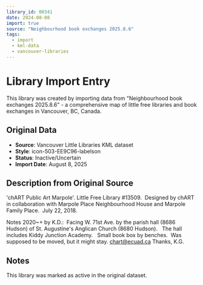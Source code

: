 ```yaml
---
library_id: 00341
date: 2024-08-08
import: true
source: "Neighbourhood book exchanges 2025.8.6"
tags:
  - import
  - kml-data
  - vancouver-libraries
---
```


# Library Import Entry

This library was created by importing data from "Neighbourhood book exchanges 2025.8.6" - a comprehensive map of little free libraries and book exchanges in Vancouver, BC, Canada.

## Original Data

- **Source**: Vancouver Little Libraries KML dataset
- **Style**: icon-503-EE9C96-labelson
- **Status**: Inactive/Uncertain
- **Import Date**: August 8, 2025

## Description from Original Source

'chART Public Art Marpole'.
Little Free Library #13509.  Designed by chART in collaboration with Marpole Place Neighbourhood House and Marpole Family Place.  July 22, 2018.

Notes 2020~+ by K.D.:  Facing W. 71st Ave. by the parish hall (8686 Hudson) of St. Augustine's Anglican Church (8680 Hudson).  
The hall includes Kiddy Junction Academy.  
Small book box by benches.  Was supposed to be moved, but it might stay.
chart@ecuad.ca
Thanks, K.G.



## Notes

This library was marked as active in the original dataset.
